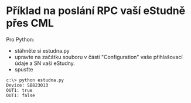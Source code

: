 # Příklad na poslání RPC vaší eStudně přes CML

Pro Python:
- stáhněte si estudna.py
- upravte na začátku souboru v části "Configuration" vaše přihlašovací údaje a SN vaší eStudny.
- spusťte

```
c:\> python estudna.py
Device: SB823013
OUT1: true
OUT1: false
```

